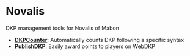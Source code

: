 # Novalis
DKP management tools for Novalis of Mabon

* **<a href="DKPCounter/README.md">DKPCounter</a>**: Automatically counts DKP following a specific syntax
* **<a href="PublishDKP/README.md">PublishDKP</a>**: Easily award points to players on WebDKP
